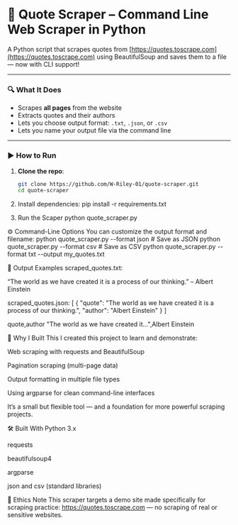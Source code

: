 # 📝 Quote Scraper – Command Line Web Scraper in Python

A Python script that scrapes quotes from [https://quotes.toscrape.com](https://quotes.toscrape.com) using BeautifulSoup and saves them to a file — now with CLI support!

---

### 🔍 What It Does

- Scrapes **all pages** from the website
- Extracts quotes and their authors
- Lets you choose output format: `.txt`, `.json`, or `.csv`
- Lets you name your output file via the command line

---

### ▶️ How to Run

1. **Clone the repo**:

   ```bash
   git clone https://github.com/W-Riley-01/quote-scraper.git
   cd quote-scraper

2. Install dependencies:
pip install -r requirements.txt

3. Run the Scaper
python quote_scraper.py

⚙️ Command-Line Options
You can customize the output format and filename:
python quote_scraper.py --format json             # Save as JSON
python quote_scraper.py --format csv              # Save as CSV
python quote_scraper.py --format txt --output my_quotes.txt

📁 Output Examples
scraped_quotes.txt:

“The world as we have created it is a process of our thinking.” – Albert Einstein

scraped_quotes.json:
[
  {
    "quote": "The world as we have created it is a process of our thinking.",
    "author": "Albert Einstein"
  }
]

quote,author
"The world as we have created it...",Albert Einstein


🧠 Why I Built This
I created this project to learn and demonstrate:

Web scraping with requests and BeautifulSoup

Pagination scraping (multi-page data)

Output formatting in multiple file types

Using argparse for clean command-line interfaces

It’s a small but flexible tool — and a foundation for more powerful scraping projects.

🛠 Built With
Python 3.x

requests

beautifulsoup4

argparse

json and csv (standard libraries)

🔐 Ethics Note
This scraper targets a demo site made specifically for scraping practice:
https://quotes.toscrape.com — no scraping of real or sensitive websites.
